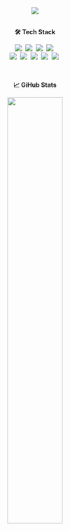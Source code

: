 <div align="center">
<img src="https://capsule-render.vercel.app/api?type=wave&color=auto&height=170&section=header&text=&fontSize=90" />
</div>
<br />

<p align="center"><b>🛠 Tech Stack</b></p>
<p align="center">
  <img src="https://img.shields.io/badge/html5-%23E34F26.svg?style=for-the-badge&logo=html5&logoColor=white"/></a>&nbsp
  <img src="https://img.shields.io/badge/css3-%231572B6.svg?style=for-the-badge&logo=css3&logoColor=white"/></a>&nbsp
  <img src="https://img.shields.io/badge/styled--components-DB7093?style=for-the-badge&logo=styled-components&logoColor=white"/>&nbsp
  <img src="https://img.shields.io/badge/git-%23F05033.svg?style=for-the-badge&logo=git&logoColor=white"/></a>&nbsp
  <br />
  <img src="https://img.shields.io/badge/javascript-%23323330.svg?style=for-the-badge&logo=javascript&logoColor=%23F7DF1E"/></a>&nbsp
  <img src="https://img.shields.io/badge/react-%2320232a.svg?style=for-the-badge&logo=react&logoColor=%2361DAFB"/></a>&nbsp
  <img src="https://img.shields.io/badge/-React%20Query-FF4154?style=for-the-badge&logo=react%20query&logoColor=white"/></a>&nbsp
  <img src="https://img.shields.io/badge/typescript-%23007ACC.svg?style=for-the-badge&logo=typescript&logoColor=white"/></a>&nbsp
  <img src="https://img.shields.io/badge/node.js-6DA55F?style=for-the-badge&logo=node.js&logoColor=white"/></a>&nbsp
</p>
<br />

<p align="center"><b>📈 GiHub Stats</b></p>
<p align="center">
        <img src="https://github-readme-stats.vercel.app/api/top-langs/?username=yvnji&hide=jupyter%20notebook&layout=compact&hide_border=true" align="center" style="width: 50%" />
</p>
<br />
